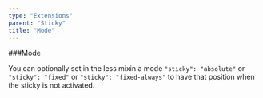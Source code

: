 ```yaml
---
type: "Extensions"
parent: "Sticky"
title: "Mode"
---
```


###Mode

You can optionally set in the less mixin a mode `"sticky": "absolute"` or `"sticky": "fixed"` or `"sticky": "fixed-always"` to have that position when the sticky is not activated.

<demo>
  <div class="gatsby_demo_item" data-iframe="iframe/demos/sticky/mode-absolute">
  </div>
  <div class="gatsby_demo_item" data-iframe="iframe/demos/sticky/mode-fixed">
  </div>
  <div class="gatsby_demo_item" data-iframe="iframe/demos/sticky/mode-fixed-always">
  </div>
</demo>

